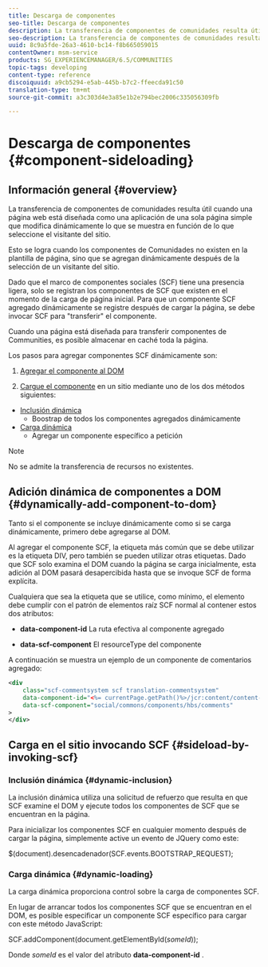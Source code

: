 ```yaml
---
title: Descarga de componentes
seo-title: Descarga de componentes
description: La transferencia de componentes de comunidades resulta útil cuando una página web está diseñada como una aplicación de una sola página simple que modifica dinámicamente lo que se muestra en función de lo que seleccione el visitante del sitio
seo-description: La transferencia de componentes de comunidades resulta útil cuando una página web está diseñada como una aplicación de una sola página simple que modifica dinámicamente lo que se muestra en función de lo que seleccione el visitante del sitio
uuid: 8c9a5fde-26a3-4610-bc14-f8b665059015
contentOwner: msm-service
products: SG_EXPERIENCEMANAGER/6.5/COMMUNITIES
topic-tags: developing
content-type: reference
discoiquuid: a9cb5294-e5ab-445b-b7c2-ffeecda91c50
translation-type: tm+mt
source-git-commit: a3c303d4e3a85e1b2e794bec2006c335056309fb

---
```



# Descarga de componentes {#component-sideloading}

## Información general {#overview}

La transferencia de componentes de comunidades resulta útil cuando una página web está diseñada como una aplicación de una sola página simple que modifica dinámicamente lo que se muestra en función de lo que seleccione el visitante del sitio.

Esto se logra cuando los componentes de Comunidades no existen en la plantilla de página, sino que se agregan dinámicamente después de la selección de un visitante del sitio.

Dado que el marco de componentes sociales (SCF) tiene una presencia ligera, solo se registran los componentes de SCF que existen en el momento de la carga de página inicial. Para que un componente SCF agregado dinámicamente se registre después de cargar la página, se debe invocar SCF para &quot;transferir&quot; el componente.

Cuando una página está diseñada para transferir componentes de Communities, es posible almacenar en caché toda la página.

Los pasos para agregar componentes SCF dinámicamente son:

1. [Agregar el componente al DOM](#dynamically-add-component-to-dom)

1. [Cargue el componente](#sideload-by-invoking-scf) en un sitio mediante uno de los dos métodos siguientes:

* [Inclusión dinámica](#dynamic-inclusion)
   * Boostrap de todos los componentes agregados dinámicamente
* [Carga dinámica](#dynamic-loading)
   * Agregar un componente específico a petición

>[!NOTE]
>
>No se admite la transferencia de recursos [](scf.md#add-or-include-a-communities-component) no existentes.

## Adición dinámica de componentes a DOM {#dynamically-add-component-to-dom}

Tanto si el componente se incluye dinámicamente como si se carga dinámicamente, primero debe agregarse al DOM.

Al agregar el componente SCF, la etiqueta más común que se debe utilizar es la etiqueta DIV, pero también se pueden utilizar otras etiquetas. Dado que SCF solo examina el DOM cuando la página se carga inicialmente, esta adición al DOM pasará desapercibida hasta que se invoque SCF de forma explícita.

Cualquiera que sea la etiqueta que se utilice, como mínimo, el elemento debe cumplir con el patrón de elementos raíz SCF normal al contener estos dos atributos:

* **data-component-id** La ruta efectiva al componente agregado

* **data-scf-component** El resourceType del componente

A continuación se muestra un ejemplo de un componente de comentarios agregado:

```xml
<div
    class="scf-commentsystem scf translation-commentsystem"
    data-component-id="<%= currentPage.getPath()%>/jcr:content/content-left/comments"
    data-scf-component="social/commons/components/hbs/comments"
>
</div>
```

## Carga en el sitio invocando SCF {#sideload-by-invoking-scf}

### Inclusión dinámica {#dynamic-inclusion}

La inclusión dinámica utiliza una solicitud de refuerzo que resulta en que SCF examine el DOM y ejecute todos los componentes de SCF que se encuentran en la página.

Para inicializar los componentes SCF en cualquier momento después de cargar la página, simplemente active un evento de JQuery como este:

$(document).desencadenador(SCF.events.BOOTSTRAP_REQUEST);

### Carga dinámica {#dynamic-loading}

La carga dinámica proporciona control sobre la carga de componentes SCF.

En lugar de arrancar todos los componentes SCF que se encuentran en el DOM, es posible especificar un componente SCF específico para cargar con este método JavaScript:

SCF.addComponent(document.getElementById(*someId*));

Donde *someId* es el valor del atributo **data-component-id** .
